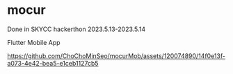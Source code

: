 # mocur
Done in SKYCC hackerthon 2023.5.13-2023.5.14

Flutter Mobile App

https://github.com/ChoChoMinSeo/mocurMob/assets/120074890/14f0e13f-a073-4e42-bea5-e1ceb1127cb5

